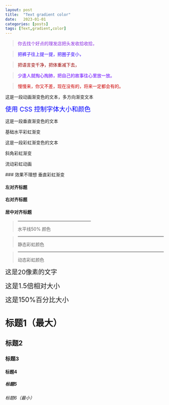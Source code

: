 ```yaml
---
layout: post
title:  "Text gradient color"
date:   2023-01-01
categories: [posts]
tags: [Text,gradient,color]  
---
```


>  <font color="#8a2be2"> 你去找个好点的理发店把头发收拾收拾，</font> 

>  <font color="#3300ff"> 把裤子往上提一提，把圈子变小，</font> 

>  <font color="#990000"> 把语言变千净，把体重减下去，</font> 

>  <font color="#6600ff">少逢人就掏心掏肺，把自己的故事往心里放一放。</font> 

>  <font color="#cc0000"> 慢慢来，你又不差，现在没有的，将来一定都会有的。</font>

<p class="multi-gradient-text">这是一段动画渐变色的文本，多方向渐变文本</p>

<!-- 使用 CSS 控制字体大小和颜色 -->
<span style="color: #0000ff; font-size: 20px">使用 CSS 控制字体大小和颜色</span>

<p class="vertical-gradient-text">这是一段垂直渐变色的文本</p>

<p class="rainbow-text">基础水平彩虹渐变</p>

<p class="rainbow-text-p">这是一段彩虹渐变色的文本</p>

<p class="rainbow-text-diagonal">斜角彩虹渐变</p>

<p class="rainbow-text-animated">流动彩虹动画</p>

<p class="rainbow-text-vertical"> ### 效果不理想   垂直彩虹渐变</p>

<h4 class="left">左对齐标题</h4>

<h4 class="right">右对齐标题</h4>

<h4 class="center">居中对齐标题</h4>

>  <hr width="50%" color="#a9a9a9" />  水平线50% 颜色

>  <hr class="rainbow-hr">  静态彩虹颜色   

>  <hr class="animated-rainbow-hr"> 动态彩虹颜色

<span style="font-size: 20px">这是20像素的文字</span>

<span style="font-size: 1.5em">这是1.5倍相对大小</span>

<span style="font-size: 150%">这是150%百分比大小</span>

# 标题1（最大） 

## 标题2

### 标题3

#### 标题4

##### 标题5

###### 标题6（最小）
